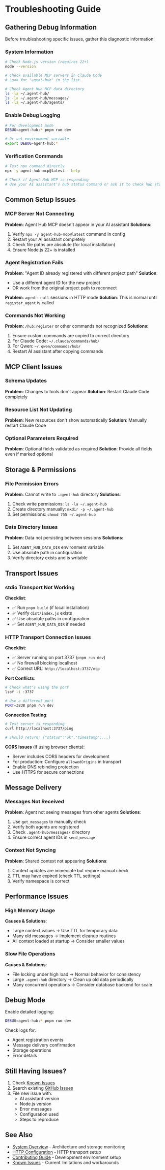 # Troubleshooting Guide

## Gathering Debug Information

Before troubleshooting specific issues, gather this diagnostic information:

### System Information
```bash
# Check Node.js version (requires 22+)
node --version

# Check available MCP servers in Claude Code
# Look for "agent-hub" in the list

# Check Agent Hub MCP data directory
ls -la ~/.agent-hub/
ls -la ~/.agent-hub/messages/
ls -la ~/.agent-hub/agents/
```

### Enable Debug Logging
```bash
# For development mode
DEBUG=agent-hub:* pnpm run dev

# Or set environment variable
export DEBUG=agent-hub:*
```

### Verification Commands
```bash
# Test npx command directly
npx -y agent-hub-mcp@latest --help

# Check if Agent Hub MCP is responding
# Use your AI assistant's hub status command or ask it to check hub status
```

## Common Setup Issues

### MCP Server Not Connecting

**Problem**: Agent Hub MCP doesn't appear in your AI assistant
**Solutions**:
1. Verify `npx -y agent-hub-mcp@latest` command in config
2. Restart your AI assistant completely
3. Check file paths are absolute (for local installation)
4. Ensure Node.js 22+ is installed

### Agent Registration Fails

**Problem**: "Agent ID already registered with different project path"
**Solution**: 
- Use a different agent ID for the new project
- OR work from the original project path to reconnect

**Problem**: `agent: null` sessions in HTTP mode
**Solution**: This is normal until `register_agent` is called

### Commands Not Working

**Problem**: `/hub:register` or other commands not recognized
**Solutions**:
1. Ensure custom commands are copied to correct directory
2. For Claude Code: `~/.claude/commands/hub/`
3. For Qwen: `~/.qwen/commands/hub/`
4. Restart AI assistant after copying commands

## MCP Client Issues

### Schema Updates
**Problem**: Changes to tools don't appear
**Solution**: Restart Claude Code completely

### Resource List Not Updating
**Problem**: New resources don't show automatically
**Solution**: Manually restart Claude Code

### Optional Parameters Required
**Problem**: Optional fields validated as required
**Solution**: Provide all fields even if marked optional

## Storage & Permissions

### File Permission Errors
**Problem**: Cannot write to `.agent-hub` directory
**Solutions**:
1. Check write permissions: `ls -la ~/.agent-hub`
2. Create directory manually: `mkdir -p ~/.agent-hub`
3. Set permissions: `chmod 755 ~/.agent-hub`

### Data Directory Issues
**Problem**: Data not persisting between sessions
**Solutions**:
1. Set `AGENT_HUB_DATA_DIR` environment variable
2. Use absolute path in configuration
3. Verify directory exists and is writable

## Transport Issues

### stdio Transport Not Working
**Checklist**:
- ✅ Run `pnpm build` (if local installation)
- ✅ Verify `dist/index.js` exists
- ✅ Use absolute paths in configuration
- ✅ Set `AGENT_HUB_DATA_DIR` if needed

### HTTP Transport Connection Issues
**Checklist**:
- ✅ Server running on port 3737 (`pnpm run dev`)
- ✅ No firewall blocking localhost
- ✅ Correct URL: `http://localhost:3737/mcp`

**Port Conflicts**:
```bash
# Check what's using the port
lsof -i :3737

# Use a different port
PORT=3838 pnpm run dev
```

**Connection Testing**:
```bash
# Test server is responding
curl http://localhost:3737/ping

# Should return: {"status":"ok","timestamp":...}
```

**CORS Issues** (if using browser clients):
- Server includes CORS headers for development
- For production: Configure `allowedOrigins` in transport
- Enable DNS rebinding protection  
- Use HTTPS for secure connections

## Message Delivery

### Messages Not Received
**Problem**: Agent not seeing messages from other agents
**Solutions**:
1. Use `get_messages` to manually check
2. Verify both agents are registered
3. Check `.agent-hub/messages/` directory
4. Ensure correct agent IDs in `send_message`

### Context Not Syncing
**Problem**: Shared context not appearing
**Solutions**:
1. Context updates are immediate but require manual check
2. TTL may have expired (check TTL settings)
3. Verify namespace is correct

## Performance Issues

### High Memory Usage
**Causes & Solutions**:
- Large context values → Use TTL for temporary data
- Many old messages → Implement cleanup routines
- All context loaded at startup → Consider smaller values

### Slow File Operations
**Causes & Solutions**:
- File locking under high load → Normal behavior for consistency
- Large `.agent-hub` directory → Clean up old data periodically
- Many concurrent operations → Consider database backend for scale

## Debug Mode

Enable detailed logging:
```bash
DEBUG=agent-hub:* pnpm run dev
```

Check logs for:
- Agent registration events
- Message delivery confirmation
- Storage operations
- Error details

## Still Having Issues?

1. Check [Known Issues](./KNOWN-ISSUES.md)
2. Search existing [GitHub Issues](https://github.com/gilbarbara/agent-hub-mcp/issues)
3. File new issue with:
   - AI assistant version
   - Node.js version
   - Error messages
   - Configuration used
   - Steps to reproduce

## See Also

- [System Overview](./SYSTEM-OVERVIEW.md) - Architecture and storage monitoring
- [HTTP Configuration](./HTTP-CONFIG.md) - HTTP transport setup
- [Contributing Guide](./CONTRIBUTING.md) - Development environment setup
- [Known Issues](./KNOWN-ISSUES.md) - Current limitations and workarounds